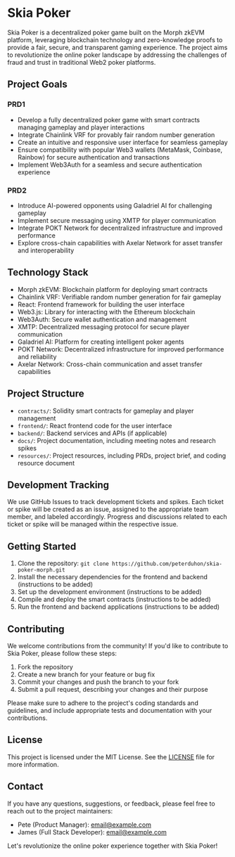 # Skia Poker

Skia Poker is a decentralized poker game built on the Morph zkEVM platform, leveraging blockchain technology and zero-knowledge proofs to provide a fair, secure, and transparent gaming experience. The project aims to revolutionize the online poker landscape by addressing the challenges of fraud and trust in traditional Web2 poker platforms.

## Project Goals

### PRD1
- Develop a fully decentralized poker game with smart contracts managing gameplay and player interactions
- Integrate Chainlink VRF for provably fair random number generation
- Create an intuitive and responsive user interface for seamless gameplay
- Ensure compatibility with popular Web3 wallets (MetaMask, Coinbase, Rainbow) for secure authentication and transactions
- Implement Web3Auth for a seamless and secure authentication experience

### PRD2
- Introduce AI-powered opponents using Galadriel AI for challenging gameplay
- Implement secure messaging using XMTP for player communication
- Integrate POKT Network for decentralized infrastructure and improved performance
- Explore cross-chain capabilities with Axelar Network for asset transfer and interoperability

## Technology Stack

- Morph zkEVM: Blockchain platform for deploying smart contracts
- Chainlink VRF: Verifiable random number generation for fair gameplay
- React: Frontend framework for building the user interface
- Web3.js: Library for interacting with the Ethereum blockchain
- Web3Auth: Secure wallet authentication and management
- XMTP: Decentralized messaging protocol for secure player communication
- Galadriel AI: Platform for creating intelligent poker agents
- POKT Network: Decentralized infrastructure for improved performance and reliability
- Axelar Network: Cross-chain communication and asset transfer capabilities

## Project Structure

- `contracts/`: Solidity smart contracts for gameplay and player management
- `frontend/`: React frontend code for the user interface
- `backend/`: Backend services and APIs (if applicable)
- `docs/`: Project documentation, including meeting notes and research spikes
- `resources/`: Project resources, including PRDs, project brief, and coding resource document

## Development Tracking

We use GitHub Issues to track development tickets and spikes. Each ticket or spike will be created as an issue, assigned to the appropriate team member, and labeled accordingly. Progress and discussions related to each ticket or spike will be managed within the respective issue.

## Getting Started

1. Clone the repository: `git clone https://github.com/peterduhon/skia-poker-morph.git`
2. Install the necessary dependencies for the frontend and backend (instructions to be added)
3. Set up the development environment (instructions to be added)
4. Compile and deploy the smart contracts (instructions to be added)
5. Run the frontend and backend applications (instructions to be added)

## Contributing

We welcome contributions from the community! If you'd like to contribute to Skia Poker, please follow these steps:

1. Fork the repository
2. Create a new branch for your feature or bug fix
3. Commit your changes and push the branch to your fork
4. Submit a pull request, describing your changes and their purpose

Please make sure to adhere to the project's coding standards and guidelines, and include appropriate tests and documentation with your contributions.

## License

This project is licensed under the MIT License. See the [LICENSE](./LICENSE) file for more information.

## Contact

If you have any questions, suggestions, or feedback, please feel free to reach out to the project maintainers:

- Pete (Product Manager): [email@example.com](mailto:email@example.com)
- James (Full Stack Developer): [email@example.com](mailto:email@example.com)

Let's revolutionize the online poker experience together with Skia Poker!
